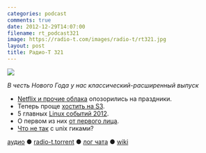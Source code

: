 ```yaml
---
categories: podcast
comments: true
date: 2012-12-29T14:07:00
filename: rt_podcast321
image: https://radio-t.com/images/radio-t/rt321.jpg
layout: post
title: Радио-Т 321
---
```


![](https://radio-t.com/images/radio-t/rt321.jpg)

*В честь Нового Года у нас классический-расширенный выпуск*

* [Netflix и прочие облака](http://www.nytimes.com/2012/12/27/technology/latest-netflix-disruption-highlights-challenges-of-cloud-computing.html) опозорились на праздники.
* Теперь проще [хостить на S3](http://techcrunch.com/2012/12/28/amazon-makes-it-easier-to-host-static-web-pages-on-s3/).
* 5 главных [Linux событий 2012](http://www.zdnet.com/2012s-top-five-linux-stories-with-one-big-conclusion-7000009190/).
* О первом из них [от первого лица](http://p.umputun.com/p/2012/12/27/raspberry-pi/).
* [Что не так](http://server.dzone.com/articles/whats-wrong-unix-people) с unix гиками?

[аудио](http://cdn.radio-t.com/rt_podcast321.mp3) ● [radio-t.torrent](http://cdn.radio-t.com/torrents/rt_podcast321.mp3.torrent) ● [лог чата](http://chat.radio-t.com/logs/radio-t-321.html) ● [wiki](http://wiki.radio-t.com/%D0%92%D1%8B%D0%BF%D1%83%D1%81%D0%BA_321)<audio src="http://cdn.radio-t.com/rt_podcast321.mp3" preload="none"></audio>
